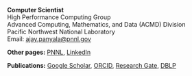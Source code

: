 **Computer Scientist**  
High Performance Computing Group  
Advanced Computing, Mathematics, and Data (ACMD) Division  
Pacific Northwest National Laboratory  
Email: [ajay.panyala@pnnl.gov](mailto:ajay.panyala@pnnl.gov)   

**Other pages:** [PNNL](https://www.pnnl.gov/people/ajay-panyala), [LinkedIn](https://www.linkedin.com/in/ajaypanyala)

**Publications:** [Google Scholar](https://scholar.google.com/citations?user=cGLVSUoAAAAJ&hl=en), [ORCID](https://orcid.org/0000-0002-0846-3347), [Research Gate](http://www.researchgate.net/profile/Ajay_Panyala), [DBLP](http://dblp.uni-trier.de/pers/hd/p/Panyala:Ajay)

  
